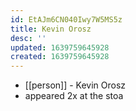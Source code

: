```yaml
---
id: EtAJm6CN040Iwy7W5MS5z
title: Kevin Orosz
desc: ''
updated: 1639759645928
created: 1639759645928
---
```



- [[person]] - Kevin Orosz
- appeared 2x at the stoa
